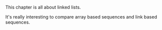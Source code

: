 This chapter is all about linked lists.

It's really interesting to compare array based sequences and link based sequences.

